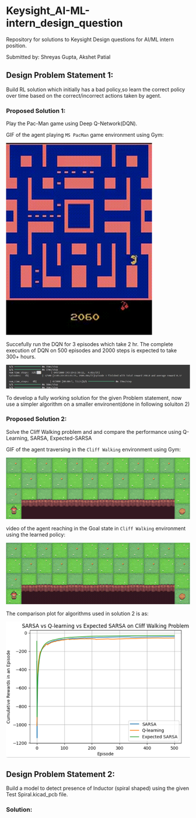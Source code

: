 # Keysight_AI-ML-intern_design_question
Repository for solutions to Keysight Design questions for AI/ML intern position.

Submitted by: Shreyas Gupta, Akshet Patial

## Design Problem Statement 1: 
Build RL solution which initially has a bad policy,so learn the correct policy over time based on the correct/incorrect actions taken by agent.

### Proposed Solution 1:
Play the Pac-Man game using Deep Q-Network(DQN).

GIF of the agent playing `MS PacMan` game environment using Gym:

![Agent Playing](assets/pacman.gif)


Succefully run the DQN for 3 episodes which take 2 hr. The complete execution of DQN on 500 episodes and 2000 steps is expected to take 300+ hours.

![Agent Playing](assets/episode.png)

To develop a fully working solution for the given Problem statement, now use a simpler algorithm on a smaller environent(done in following soluiton 2)

### Proposed Solution 2:
Solve the Cliff Walking problem and and compare the performance using Q-Learning, SARSA, Expected-SARSA

GIF of the agent traversing in the `Cliff Walking` environment using Gym:

![Agent Playing](assets/cliffwalking.gif)


video of the agent reaching in the Goal state in `Cliff Walking` environment using the learned policy:

![Agent Playing](assets/episode548.gif)


The comparison plot for algorithms used in solution 2 is as:

![Agent Playing](assets/plot.png)

## Design Problem Statement 2:
Build a model to detect presence of Inductor (spiral shaped) using the given Test Spiral.kicad_pcb file.

### Solution:
